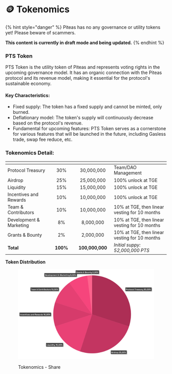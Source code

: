# 🪙 Tokenomics

{% hint style="danger" %}
Piteas has no any governance or utility tokens yet! Please beware of scammers.

**This content is currently in draft mode and being updated.**
{% endhint %}

### **PTS Token**

PTS Token is the utility token of Piteas and represents voting rights in the upcoming governance model. It has an organic connection with the Piteas protocol and its revenue model, making it essential for the protocol's sustainable economy.

#### **Key Characteristics:**

* Fixed supply: The token has a fixed supply and cannot be minted, only burned.
* Deflationary model: The token's supply will continuously decrease based on the protocol's revenue.
* Fundamental for upcoming features: PTS Token serves as a cornerstone for various features that will be launched in the future, including Gasless trade, swap fee reduce, etc.



### **Tokenomics Detail:**

<table data-header-hidden data-full-width="true"><thead><tr><th width="259"></th><th width="151" align="center"></th><th width="162" align="center"></th><th width="435"></th></tr></thead><tbody><tr><td>Protocol Treasury</td><td align="center">30%</td><td align="center">30,000,000</td><td>Team/DAO Management</td></tr><tr><td>Airdrop</td><td align="center">25%</td><td align="center">25,000,000</td><td>100% unlock at TGE</td></tr><tr><td>Liquidity</td><td align="center">15%</td><td align="center">15,000,000</td><td>100% unlock at TGE</td></tr><tr><td>Incentives and Rewards</td><td align="center">10%</td><td align="center">10,000,000</td><td>100% unlock at TGE</td></tr><tr><td>Team &#x26; Contributors</td><td align="center">10%</td><td align="center">10,000,000</td><td>10% at TGE, then linear vesting for 10 months</td></tr><tr><td>Development &#x26; Marketing</td><td align="center">8%</td><td align="center">8,000,000</td><td>10% at TGE, then linear vesting for 10 months</td></tr><tr><td>Grants &#x26; Bounty</td><td align="center">2%</td><td align="center">2,000,000</td><td>10% at TGE, then linear vesting for 10 months</td></tr><tr><td><strong>Total</strong></td><td align="center"><strong>100%</strong></td><td align="center"><strong>100,000,000</strong></td><td><em>Initial suppy: 52,000,000 PTS</em></td></tr></tbody></table>





**Token Distribution**

<figure><img src="../.gitbook/assets/PIT-Tokenomics-Sheet (1).png" alt=""><figcaption><p>Tokenomics - Share</p></figcaption></figure>

